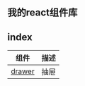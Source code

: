 我的react组件库
--------------

## index

| 组件 | 描述 |
| --- | --- |
| [drawer](https://github.com/yangtingting02/react-component/tree/master/component/drawer) | 抽屉 |
